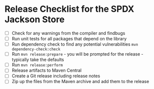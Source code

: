 # Release Checklist for the SPDX Jackson Store

- [ ] Check for any warnings from the compiler and findbugs
- [ ] Run unit tests for all packages that depend on the library
- [ ] Run dependency check to find any potential vulnerabilities `mvn dependency-check:check`
- [ ] Run `mvn release:prepare` - you will be prompted for the release - typically take the defaults
- [ ] Run `mvn release:perform`
- [ ] Release artifacts to Maven Central
- [ ] Create a Git release including release notes
- [ ] Zip up the files from the Maven archive and add them to the release
